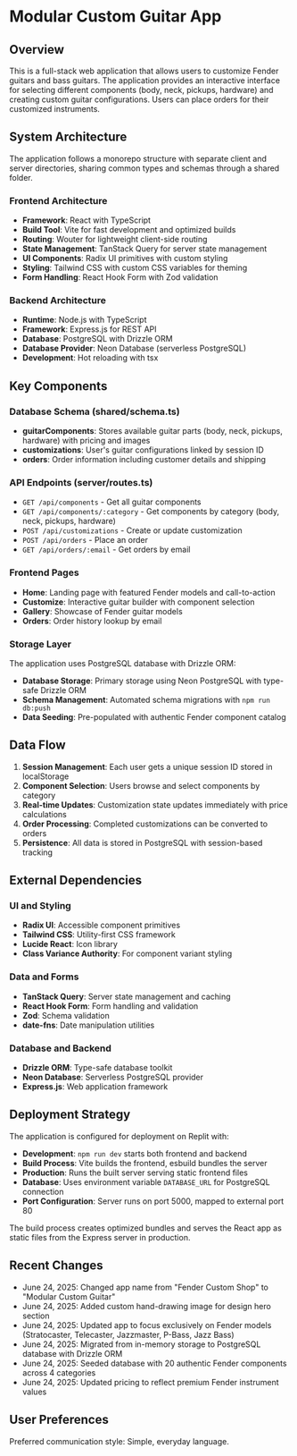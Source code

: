 # Modular Custom Guitar App

## Overview

This is a full-stack web application that allows users to customize Fender guitars and bass guitars. The application provides an interactive interface for selecting different components (body, neck, pickups, hardware) and creating custom guitar configurations. Users can place orders for their customized instruments.

## System Architecture

The application follows a monorepo structure with separate client and server directories, sharing common types and schemas through a shared folder.

### Frontend Architecture
- **Framework**: React with TypeScript
- **Build Tool**: Vite for fast development and optimized builds
- **Routing**: Wouter for lightweight client-side routing
- **State Management**: TanStack Query for server state management
- **UI Components**: Radix UI primitives with custom styling
- **Styling**: Tailwind CSS with custom CSS variables for theming
- **Form Handling**: React Hook Form with Zod validation

### Backend Architecture
- **Runtime**: Node.js with TypeScript
- **Framework**: Express.js for REST API
- **Database**: PostgreSQL with Drizzle ORM
- **Database Provider**: Neon Database (serverless PostgreSQL)
- **Development**: Hot reloading with tsx

## Key Components

### Database Schema (shared/schema.ts)
- **guitarComponents**: Stores available guitar parts (body, neck, pickups, hardware) with pricing and images
- **customizations**: User's guitar configurations linked by session ID
- **orders**: Order information including customer details and shipping

### API Endpoints (server/routes.ts)
- `GET /api/components` - Get all guitar components
- `GET /api/components/:category` - Get components by category (body, neck, pickups, hardware)
- `POST /api/customizations` - Create or update customization
- `POST /api/orders` - Place an order
- `GET /api/orders/:email` - Get orders by email

### Frontend Pages
- **Home**: Landing page with featured Fender models and call-to-action
- **Customize**: Interactive guitar builder with component selection
- **Gallery**: Showcase of Fender guitar models
- **Orders**: Order history lookup by email

### Storage Layer
The application uses PostgreSQL database with Drizzle ORM:
- **Database Storage**: Primary storage using Neon PostgreSQL with type-safe Drizzle ORM
- **Schema Management**: Automated schema migrations with `npm run db:push`
- **Data Seeding**: Pre-populated with authentic Fender component catalog

## Data Flow

1. **Session Management**: Each user gets a unique session ID stored in localStorage
2. **Component Selection**: Users browse and select components by category
3. **Real-time Updates**: Customization state updates immediately with price calculations
4. **Order Processing**: Completed customizations can be converted to orders
5. **Persistence**: All data is stored in PostgreSQL with session-based tracking

## External Dependencies

### UI and Styling
- **Radix UI**: Accessible component primitives
- **Tailwind CSS**: Utility-first CSS framework
- **Lucide React**: Icon library
- **Class Variance Authority**: For component variant styling

### Data and Forms
- **TanStack Query**: Server state management and caching
- **React Hook Form**: Form handling and validation
- **Zod**: Schema validation
- **date-fns**: Date manipulation utilities

### Database and Backend
- **Drizzle ORM**: Type-safe database toolkit
- **Neon Database**: Serverless PostgreSQL provider
- **Express.js**: Web application framework

## Deployment Strategy

The application is configured for deployment on Replit with:
- **Development**: `npm run dev` starts both frontend and backend
- **Build Process**: Vite builds the frontend, esbuild bundles the server
- **Production**: Runs the built server serving static frontend files
- **Database**: Uses environment variable `DATABASE_URL` for PostgreSQL connection
- **Port Configuration**: Server runs on port 5000, mapped to external port 80

The build process creates optimized bundles and serves the React app as static files from the Express server in production.

## Recent Changes

- June 24, 2025: Changed app name from "Fender Custom Shop" to "Modular Custom Guitar"
- June 24, 2025: Added custom hand-drawing image for design hero section
- June 24, 2025: Updated app to focus exclusively on Fender models (Stratocaster, Telecaster, Jazzmaster, P-Bass, Jazz Bass)
- June 24, 2025: Migrated from in-memory storage to PostgreSQL database with Drizzle ORM
- June 24, 2025: Seeded database with 20 authentic Fender components across 4 categories
- June 24, 2025: Updated pricing to reflect premium Fender instrument values

## User Preferences

Preferred communication style: Simple, everyday language.